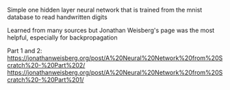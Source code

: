 Simple one hidden layer neural network that is trained from the mnist database to read handwritten digits

Learned from many sources but Jonathan Weisberg's page was the most helpful, especially for backpropagation

Part 1 and 2:
https://jonathanweisberg.org/post/A%20Neural%20Network%20from%20Scratch%20-%20Part%202/
https://jonathanweisberg.org/post/A%20Neural%20Network%20from%20Scratch%20-%20Part%201/
